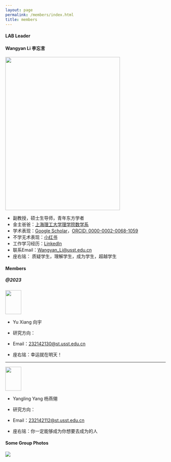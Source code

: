 ```yaml
---
layout: page
permalink: /members/index.html
title: members
---
```


#### LAB Leader

####  Wangyan Li 李忘言

<img src="https://usst-lilab.github.io/images/teams/life.jpg" class="floatpic" width="360" height="480">

- 副教授，硕士生导师，青年东方学者
- 金主爸爸：[上海理工大学理学院数学系](https://lxy.usst.edu.cn/2022/0107/c2208a263867/page.htm)
- 学术表现：[Google Scholar](https://scholar.google.com/citations?user=UemwIpIAAAAJ)，[ORCID: 0000-0002-0068-1059](https://orcid.org/0000-0002-0068-1059)
- 不学无术表现：[小红书](https://www.xiaohongshu.com/user/profile/5fefb40a0000000001005894?xhsshare=WeixinSession&appuid=5fefb40a0000000001005894&apptime=1713936430)
- 工作学习经历：[LinkedIn](https://www.linkedin.com/in/wangyan-li-69794692/?utm_source=share&utm_campaign=share_via&utm_content=profile&utm_medium=ios_app)
- 联系Email：<a href="mailto:Wangyan_Li@usst.edu.cn">Wangyan_Li@usst.edu.cn</a>
- 座右铭： 质疑学生，理解学生，成为学生，超越学生

#### Members

##### @2023

<img src="https://usst-lilab.github.io/images/teams/xiangyu.jpg" class="floatpic" width="50" height="75">



- Yu Xiang 向宇

  

- 研究方向：

  

- Email：<a href="mailto:232142130@st.usst.edu.cn">232142130@st.usst.edu.cn

  

- 座右铭：幸运就在明天！

  

---



<img src="https://usst-lilab.github.io/images/teams/yangyanling.jpg" class="floatpic" width="50" height="75">



- Yangling Yang 杨燕翎

  

- 研究方向：

  

- Email：<a href="mailto:232142112@st.usst.edu.cn">232142112@st.usst.edu.cn

  

- 座右铭：你一定能够成为你想要去成为的人

  

#### Some Group Photos

<div class="center">
<img src="https://usst-lilab.github.io/images/teams/1.jpg">
</div>
